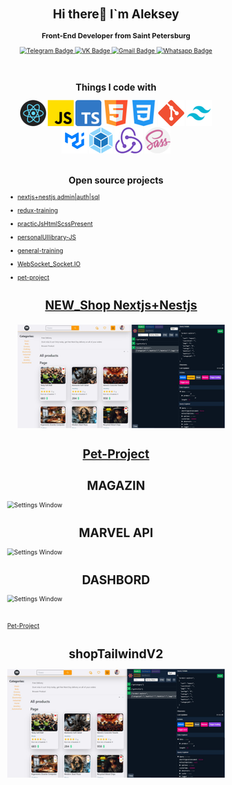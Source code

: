 <div align="center">
<h1>Hi there👋 I`m Aleksey</h1>
<h3>Front-End Developer from Saint Petersburg</h3> 
<div id="badges">
  <a href="https://t.me/volter_2109" >
    <img src="https://img.shields.io/badge/Telegram-blue?style=for-the-badge&logo=telegram&logoColor=white" alt="Telegram Badge"/>
  </a>
  <a href="https://vk.com/tobe2108" >
    <img src="https://img.shields.io/badge/VK-red?style=for-the-badge&logo=VK&logoColor=white" alt="VK Badge"/>
  </a>
  <a href="youen@mail.ru" >
    <img src="https://img.shields.io/badge/Gmail-D14836?style=for-the-badge&logo=gmail&logoColor=white" alt="Gmail Badge"/>
  </a>
   <a href="https://wa.me/79111545758" >
    <img src="https://img.shields.io/badge/WhatsApp-25D366?style=for-the-badge&logo=whatsapp&logoColor=white" alt="Whatsapp Badge"/>
  </a>
</div>
</div>
<br/>
<br/>
<div align="center">
<h2>Things I code with</h2>
<img src="./assets/iconTechnologies/react.png" alt="alt" height="60">
<img src="./assets/iconTechnologies/js.png" alt="alt" height="60">
<img src="./assets/iconTechnologies/typescript.png" alt="alt" height="60">
<img src="./assets/iconTechnologies/html.png" alt="alt" height="60">
<img src="./assets/iconTechnologies/css3.png" alt="alt" height="60">
<img src="./assets/iconTechnologies/gitHub.png" alt="alt" height="60">
<img src="./assets/iconTechnologies/tailwind.png" alt="alt" height="60">
<img src="./assets/iconTechnologies/mui.png" alt="alt" height="60">
<img src="./assets/iconTechnologies/webpack.png" alt="alt" height="60">
<img src="./assets/iconTechnologies/redux.png" alt="alt" height="60">
<img src="./assets/iconTechnologies/sass.png" alt="alt" height="60">
</div>
<br/>

<h2 align="center">Open source projects</h2>

<ul>
  <li>
  
  [nextjs+nestjs admin|auth|sql](https://github.com/voLter-2109/shopTailwindV2)
  </li>
  <li>
  
  [redux-training](https://github.com/voLter-2109/redux-training)
  </li>
  <li>
  
  [practicJsHtmlScssPresent](https://github.com/voLter-2109/practicJsHtmlScssPresent)</li>
  <li>
  
  [personalUIlibrary-JS](https://github.com/voLter-2109/personalUIlibrary-JS)</li>
  <li>
  
  [general-training](https://github.com/voLter-2109/general-training)</li>
  <li>

  [WebSocket_Socket.IO](https://github.com/voLter-2109/WebSocket_Socket.IO)</li>
  <li>
  
  [pet-project](https://github.com/voLter-2109/projects)</li>

 <h1 align="center">
   
   [NEW_Shop Nextjs+Nestjs](https://github.com/voLter-2109/shopTailwindV2/tree/main)
  </h1>

![wow it`s website](https://github.com/voLter-2109/shopTailwindV2/blob/main/wow.jpg)
  
   </ul>
  <h1 align="center">

[Pet-Project](https://github.com/voLter-2109/projects)

  </h1>

<h1 align="center"> MAGAZIN</h1>

![Settings Window](https://raw.github.com/voLter-2109/projects/main/magazin.png)

<h1 align="center">MARVEL API</h1>

![Settings Window](https://raw.github.com/voLter-2109/projects/main/marvel.png)

<h1 align="center"> DASHBORD</h1>

![Settings Window](https://raw.github.com/voLter-2109/projects/main/dashbord.jpg)

<br/>

[Pet-Project](https://github.com/voLter-2109/shopTailwindV2)

<h1 align="center"> shopTailwindV2 </h1>

![wow it`s website](https://github.com/voLter-2109/shopTailwindV2/blob/main/wow.jpg)

<br/>
